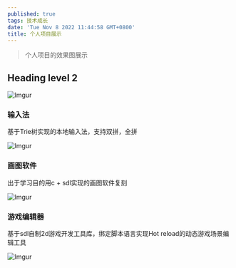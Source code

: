 ```yaml
---
published: true
tags: 技术成长
date: 'Tue Nov 8 2022 11:44:58 GMT+0800'
title: 个人项目展示
---
```

> 个人项目的效果图展示

## Heading level 2
 
![Imgur](https://i.imgur.com/2i8t1i9.gif)

 ### 输入法
 
 基于Trie树实现的本地输入法，支持双拼，全拼
 
![Imgur](https://i.imgur.com/5B6dpmC.gif)

 
 ### 画图软件
 
 出于学习目的用c + sdl实现的画图软件复刻
 
 ![Imgur](https://i.imgur.com/1s0WBAb.gif)
 
 ### 游戏编辑器
 
 基于sdl自制2d游戏开发工具库，绑定脚本语言实现Hot reload的动态游戏场景编辑工具
 
 ![Imgur](https://i.imgur.com/LbG6wr0.gif)
